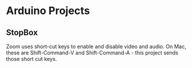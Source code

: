 # Arduino Projects

## StopBox

Zoom uses short-cut keys to enable and disable video and audio. On Mac, these are Shift-Command-V and Shift-Command-A - this project sends those short cut keys.